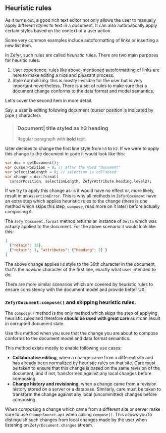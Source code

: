 ## Heuristic rules

As it turns out, a good rich text editor not only allows the user to
manually apply different styles to text in a document. It can also
automatically apply certain styles based on the context of a user
action.

Some very common examples include autoformatting of links or inserting
a new list item.

In Zefyr, such rules are called *heuristic rules*. There are two main
purposes for heuritic rules:

1. User experience: rules like above-mentioned autoformatting of links
  are here to make editing a nice and pleasant process.
2. Style normalizing: this is mostly invisible for the user but
  is very important nevertheless. There is a set of rules to make sure
  that a document change conforms to the data format and model
  semantics.

Let's cover the second item in more detail.

Say, a user is editing following document (cursor position is indicated
by pipe `|` character):

> ### Document| title styled as h3 heading
> Regular paragraph with **bold** text.

User decides to change the first line style from `h3` to `h2`. If we
were to apply this change to the document in code it would look like
this:

```dart
var doc = getDocument();
var cursorPosition = 8; // after the word "Document"
var selectionLength = 0; // selection is collapsed.
var change = doc.format(
  cursorPosition, selectionLength, ZefyrAttribute.heading.level2);
```

If we try to apply this change as-is it would have no effect or, more
likely, result in an `AssertionError`. This is why all methods in
`ZefyrDocument` have an extra step which applies heuristic rules to
the change (there is one method which skips this step, `compose`,
read more on it later) before actually composing it.

The `ZefyrDocument.format` method returns an instance of `Delta` which
was actualy applied to the document. For the above scenario it would
look like this:

```json
[
  {"retain": 35},
  {"retain": 1, "attributes": {"heading": 2} }
]
```

The above change applies `h2` style to the 36th character in the
document, that's the *newline* character of the first line, exactly
what user intended to do.

There are more similar scenarios which are covered by heuristic rules
to ensure consistency with the document model and provide better UX.

### `ZefyrDocument.compose()` and skipping heuristic rules.

The `compose()` method is the only method which skips the step of
applying heuristic rules and therefore **should be used with great
care** as it can result in corrupted document state.

Use this method when you sure that the change you are about to compose
conforms to the document model and data format semantics.

This method exists mostly to enable following use cases:

* **Collaborative editing**, when a change came from a different site and
  has already been normalized by heuristic rules on that site. Care must
  be taken to ensure that this change is based on the same revision
  of the document, and if not, transformed against any local changes
  before composing.
* **Change history and revisioning**, when a change came from a revision
  history stored on a server or a database. Similarly, care must be
  taken to transform the change against any local (uncommitted) changes
  before composing.

When composing a change which came from a different site or server make
sure to use `ChangeSource.api` when calling `compose()`. This allows
you to distinguish such changes from local changes made by the user
when listening on `ZefyrDocument.changes` stream.

